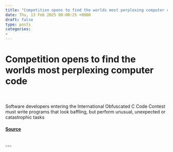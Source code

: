 ```yaml
---
title: "Competition opens to find the worlds most perplexing computer code"
date: Thu, 13 Feb 2025 08:00:25 +0000
draft: false
type: posts
categories: 
- 
---
```

# Competition opens to find the worlds most perplexing computer code

<br/>

<br/>
Software developers entering the International Obfuscated C Code Contest must write programs that look baffling, but perform unusual, unexpected or catastrophic tasks

#### [Source](https://www.newscientist.com/article/2466705-competition-opens-to-find-the-worlds-most-perplexing-computer-code/?utm_campaign=RSS%7CNSNS&utm_source=NSNS&utm_medium=RSS&utm_content=technology)

<br/>
---

